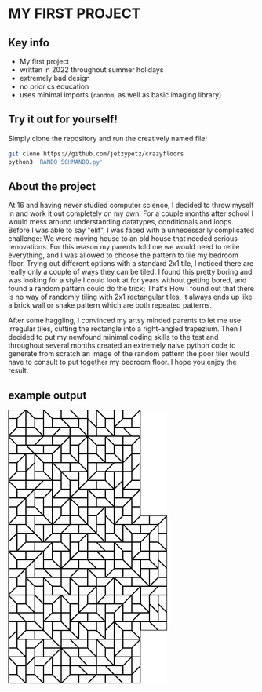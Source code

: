 # MY FIRST PROJECT
## Key info

- My first project
- written in 2022 throughout summer holidays
- extremely bad design
- no prior cs education
- uses minimal imports (`random`, as well as basic imaging library)

## Try it out for yourself!

Simply clone the repository and run the creatively named file!

```bash
git clone https://github.com/jetzypetz/crazyfloors
python3 'RANDO SCHMANDO.py'
```

## About the project

At 16 and having never studied computer science, I decided to throw myself in and work it out completely on my own. For a couple months after school I would mess around understanding datatypes, conditionals and loops. Before I was able to say "elif", I was faced with a unnecessarily complicated challenge: We were moving house to an old house that needed serious renovations. For this reason my parents told me we would need to retile everything, and I was allowed to choose the pattern to tile my bedroom floor. Trying out different options with a standard 2x1 tile, I noticed there are really only a couple of ways they can be tiled. I found this pretty boring and was looking for a style I could look at for years without getting bored, and found a random pattern could do the trick; That's How I found out that there is no way of randomly tiling with 2x1 rectangular tiles, it always ends up like a brick wall or snake pattern which are both repeated patterns.

After some haggling, I convinced my artsy minded parents to let me use irregular tiles, cutting the rectangle into a right-angled trapezium. Then I decided to put my newfound minimal coding skills to the test and throughout several months created an extremely naive python code to generate from scratch an image of the random pattern the poor tiler would have to consult to put together my bedroom floor. I hope you enjoy the result.

## example output

![example image](whitebig18)
